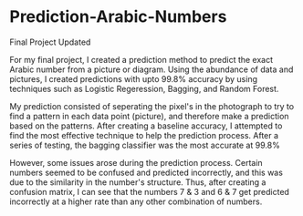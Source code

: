 # Prediction-Arabic-Numbers
Final Project Updated

 For my final project, I created a prediction method to predict the exact Arabic number from a picture or diagram. Using the abundance of data and pictures, I created predictions with upto 99.8% accuracy by using techniques such as Logistic Regeression, Bagging, and Random Forest.

My prediction consisted of seperating the pixel's in the photograph to try to find a pattern in each data point (picture), and therefore make a prediction based on the patterns. After creating a baseline accuracy, I attempted to find the most effective technique to help the prediction process. After a series of testing, the bagging classifier was the most accurate at 99.8%

However, some issues arose during the prediction process. Certain numbers seemed to be confused and predicted incorrectly, and this was due to the similarity in the number's structure. Thus, after creating a confusion matrix, I can see that the numbers 7 & 3 and 6 & 7 get predicted incorrectly at a higher rate than any other combination of numbers.
